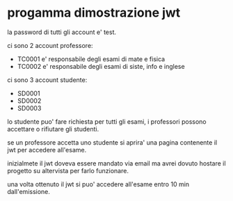 # progamma dimostrazione jwt #
la password di tutti gli account e' test.

ci sono 2 account professore:
 - TC0001 e' responsabile degli esami di mate e fisica
 - TC0002 e' responsabile degli esami di siste, info e inglese

ci sono 3 account studente:
 - SD0001
 - SD0002
 - SD0003

lo studente puo' fare richiesta per tutti gli esami, i professori possono accettare o rifiutare gli studenti.

se un professore accetta uno studente si aprira' una pagina contenente il jwt per accedere all'esame.

inizialmete il jwt doveva essere mandato via email ma avrei dovuto hostare il progetto su altervista per farlo funzionare.

una volta ottenuto il jwt si puo' accedere all'esame entro 10 min dall'emissione.